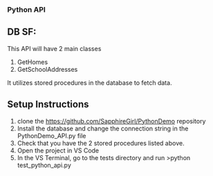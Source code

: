 ### Python API

## DB SF:

This API will have 2 main classes
1. GetHomes 
2. GetSchoolAddresses

It utilizes stored procedures in the database to fetch data.

## Setup Instructions
1. clone the https://github.com/SapphireGirl/PythonDemo repository
2. Install the database and change the connection string in the PythonDemo_API.py file
3. Check that you have the 2 stored procedures listed above.
3. Open the project in VS Code
4. In the VS Terminal, go to the tests directory and run >python test_python_api.py



